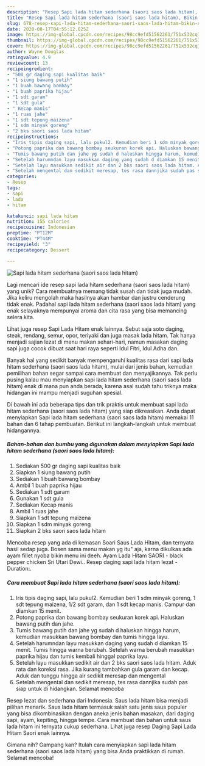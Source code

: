 ```yaml
---
description: "Resep Sapi lada hitam sederhana (saori saos lada hitam), Bikin Ngiler"
title: "Resep Sapi lada hitam sederhana (saori saos lada hitam), Bikin Ngiler"
slug: 678-resep-sapi-lada-hitam-sederhana-saori-saos-lada-hitam-bikin-ngiler
date: 2020-08-17T04:55:12.025Z
image: https://img-global.cpcdn.com/recipes/98cc9efd51562261/751x532cq70/sapi-lada-hitam-sederhana-saori-saos-lada-hitam-foto-resep-utama.jpg
thumbnail: https://img-global.cpcdn.com/recipes/98cc9efd51562261/751x532cq70/sapi-lada-hitam-sederhana-saori-saos-lada-hitam-foto-resep-utama.jpg
cover: https://img-global.cpcdn.com/recipes/98cc9efd51562261/751x532cq70/sapi-lada-hitam-sederhana-saori-saos-lada-hitam-foto-resep-utama.jpg
author: Wayne Douglas
ratingvalue: 4.9
reviewcount: 13
recipeingredient:
- "500 gr daging sapi kualitas baik"
- "1 siung bawang putih"
- "1 buah bawang bombay"
- "1 buah paprika hijau"
- "1 sdt garam"
- "1 sdt gula"
- " Kecap manis"
- "1 ruas jahe"
- "1 sdt tepung maizena"
- "1 sdm minyak goreng"
- "2 bks saori saos lada hitam"
recipeinstructions:
- "Iris tipis daging sapi, lalu pukul2. Kemudian beri 1 sdm minyak goreng, 1 sdt tepung maizena, 1/2 sdt garam, dan 1 sdt kecap manis. Campur dan diamkan 15 menit."
- "Potong paprika dan bawang bombay seukuran korek api. Haluskan bawang putih dan jahe."
- "Tumis bawang putih dan jahe yg sudah d haluskan hingga harum, kemudian masukkan bawang bombay dan tumis hingga layu."
- "Setelah harumndan layu masukkan daging yang sudah d diamkan 15 menit. Tumis hingga warna berubah. Setelah warna berubah masukkan paprika hijau dan tumis kembali hinggal paprika layu."
- "Setelah layu masukkan sedikit air dan 2 bks saori saos lada hitam. Aduk rata dan koreksi rasa. Jika kurang tambahkan gula garam dan kecap. Aduk dan tunggu hingga air sedikit meresap dan mengental"
- "Setelah mengental dan sedikit meresap, tes rasa dannjika sudah pas siap untuk di hidangkan. Selamat mencoba"
categories:
- Resep
tags:
- sapi
- lada
- hitam

katakunci: sapi lada hitam 
nutrition: 155 calories
recipecuisine: Indonesian
preptime: "PT12M"
cooktime: "PT44M"
recipeyield: "3"
recipecategory: Dessert

---
```



![Sapi lada hitam sederhana (saori saos lada hitam)](https://img-global.cpcdn.com/recipes/98cc9efd51562261/751x532cq70/sapi-lada-hitam-sederhana-saori-saos-lada-hitam-foto-resep-utama.jpg)

Lagi mencari ide resep sapi lada hitam sederhana (saori saos lada hitam) yang unik? Cara membuatnya memang tidak susah dan tidak juga mudah. Jika keliru mengolah maka hasilnya akan hambar dan justru cenderung tidak enak. Padahal sapi lada hitam sederhana (saori saos lada hitam) yang enak selayaknya mempunyai aroma dan cita rasa yang bisa memancing selera kita.

Lihat juga resep Sapi Lada Hitam enak lainnya. Sebut saja soto daging, steak, rendang, semur, opor, teriyaki dan juga masak lada hitam. Tak hanya menjadi sajian lezat di menu makan sehari-hari, namun masakan daging sapi juga cocok dibuat saat hari raya seperti Idul Fitri, Idul Adha dan.

Banyak hal yang sedikit banyak mempengaruhi kualitas rasa dari sapi lada hitam sederhana (saori saos lada hitam), mulai dari jenis bahan, kemudian pemilihan bahan segar sampai cara membuat dan menyajikannya. Tak perlu pusing kalau mau menyiapkan sapi lada hitam sederhana (saori saos lada hitam) enak di mana pun anda berada, karena asal sudah tahu triknya maka hidangan ini mampu menjadi suguhan spesial.


Di bawah ini ada beberapa tips dan trik praktis untuk membuat sapi lada hitam sederhana (saori saos lada hitam) yang siap dikreasikan. Anda dapat menyiapkan Sapi lada hitam sederhana (saori saos lada hitam) memakai 11 bahan dan 6 tahap pembuatan. Berikut ini langkah-langkah untuk membuat hidangannya.

<!--inarticleads1-->

##### Bahan-bahan dan bumbu yang digunakan dalam menyiapkan Sapi lada hitam sederhana (saori saos lada hitam):

1. Sediakan 500 gr daging sapi kualitas baik
1. Siapkan 1 siung bawang putih
1. Sediakan 1 buah bawang bombay
1. Ambil 1 buah paprika hijau
1. Sediakan 1 sdt garam
1. Gunakan 1 sdt gula
1. Sediakan  Kecap manis
1. Ambil 1 ruas jahe
1. Siapkan 1 sdt tepung maizena
1. Siapkan 1 sdm minyak goreng
1. Siapkan 2 bks saori saos lada hitam


Mencoba resep yang ada di kemasan Soari Saus Lada Hitam, dan ternyata hasil sedap juga. Bosen sama menu makan yg itu&#34; aja, karna dikulkas ada ayam fillet nyoba bikin menu ini deeh. Ayam Lada Hitam SAORI - black pepper chicken Sri Utari Dewi.. Resep daging sapi lada hitam lezat - Duration:. 

<!--inarticleads2-->

##### Cara membuat Sapi lada hitam sederhana (saori saos lada hitam):

1. Iris tipis daging sapi, lalu pukul2. Kemudian beri 1 sdm minyak goreng, 1 sdt tepung maizena, 1/2 sdt garam, dan 1 sdt kecap manis. Campur dan diamkan 15 menit.
1. Potong paprika dan bawang bombay seukuran korek api. Haluskan bawang putih dan jahe.
1. Tumis bawang putih dan jahe yg sudah d haluskan hingga harum, kemudian masukkan bawang bombay dan tumis hingga layu.
1. Setelah harumndan layu masukkan daging yang sudah d diamkan 15 menit. Tumis hingga warna berubah. Setelah warna berubah masukkan paprika hijau dan tumis kembali hinggal paprika layu.
1. Setelah layu masukkan sedikit air dan 2 bks saori saos lada hitam. Aduk rata dan koreksi rasa. Jika kurang tambahkan gula garam dan kecap. Aduk dan tunggu hingga air sedikit meresap dan mengental
1. Setelah mengental dan sedikit meresap, tes rasa dannjika sudah pas siap untuk di hidangkan. Selamat mencoba


Resep lezat dan sederhana dari Indonesia. Saus lada hitam bisa menjadi pilihan menarik. Saus lada hitam termasuk salah satu jenis saus populer yang bisa dikombinasikan dengan aneka jenis bahan masakan, dari daging sapi, ayam, kepiting, hingga tempe. Cara mambuat dan bahan untuk saus lada hitam ini ternyata cukup sederhana. Lihat juga resep Daging Sapi Lada Hitam Saori enak lainnya. 

Gimana nih? Gampang kan? Itulah cara menyiapkan sapi lada hitam sederhana (saori saos lada hitam) yang bisa Anda praktikkan di rumah. Selamat mencoba!
